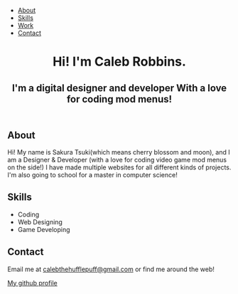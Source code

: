 <!DOCTYPE html>
<html lang="en">
  <head>
    <meta charset="UTF-8">
    <title>Caleb Robbins| Designer & Developer</title>
    <script defer src="https://use.fontawesome.com/releases/v5.0.6/js/all.js"></script>
    <link href="images/favicon.ico" rel="icon">
    <link href="css/normalize.css" rel="stylesheet">
    <link href="https://fonts.googleapis.com/css?family=Nunito|Pacifico" rel="stylesheet">
    <link href="css/style.css" rel="stylesheet">
  </head>

  <body>
    <!-- nav menu -->
    <nav>
      <ul>
        <li><a href="#">About</a></li>
        <li><a href="#">Skills</a></li>
        <li><a href="#">Work</a></li>
        <li><a href="#">Contact</a></li>
      </ul>
    </nav>
    <!-- page header -->
    <header>
      <h1>Hi! I'm <span>Caleb Robbins</span>.</h1>
      <h2>I'm a digital <span>designer</span> and <span>developer</span> With a love for coding mod menus!</h2>
    </header>
    <!-- about me section -->
    <section class="about container">
      <h2>About</h2>
      <p>Hi! My name is Sakura Tsuki(which means cherry blossom and moon), and I am a Designer & Developer (with a love for coding video game mod menus on the side!) I have made multiple websites for all different kinds of projects. I'm also going to school for a master in computer science!</p>
    </section>
    <!-- my skills section -->
    <section class="skills container">
      <h2>Skills</h2>
      <ul>
        <li>Coding</li>
        <li>Web Designing</li>
        <li>Game Developing</li>
      </ul>
    </section>
    <!-- footer & contact info -->
    <footer class="contact container">
      <h2>Contact</h2>
      <p>Email me at <a href="mailto:calebthehufflepuff@gmail.com">calebthehufflepuff@gmail.com</a> or find me around the web!</p>
      <div class="social">
        <a href="https://github.com/SakuraKitsunee">My github profile</a>
      </div>
    </footer>
  </body>
</html>
